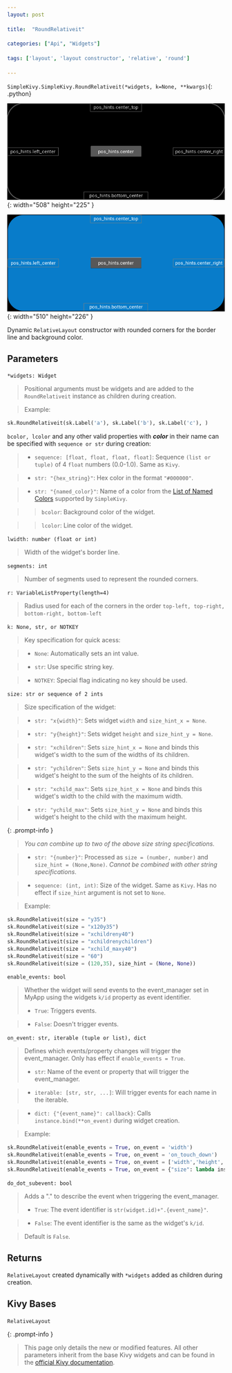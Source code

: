 ```yaml
---
layout: post

title:  "RoundRelativeit"

categories: ["Api", "Widgets"]

tags: ['layout', 'layout constructor', 'relative', 'round']

---
```

`SimpleKivy.SimpleKivy.RoundRelativeit(*widgets, k=None, **kwargs)`{: .python}


![RoundRelativeit.png](assets/img/docs/RoundRelativeit.png){: width="508" height="225" }

![RoundRelativeit.2.png](assets/img/docs/RoundRelativeit.2.png){: width="510" height="226" }


Dynamic `RelativeLayout` constructor with rounded corners for the border line and background color.

## Parameters


`*widgets: Widget`

> Positional arguments must be widgets and are added to the `RoundRelativeit` instance as children during creation.

> Example:

```py
sk.RoundRelativeit(sk.Label('a'), sk.Label('b'), sk.Label('c'), )
```



`bcolor, lcolor` and any other valid properties with ***color*** in their name can be specified with `sequence or str` during creation:

> - `sequence: [float, float, float, float]`: Sequence `(list or tuple)` of 4 `float` numbers (0.0-1.0). Same as `Kivy`.

> - `str: "{hex_string}"`: Hex color in the format `"#000000"`.

> - `str: "{named_color}"`: Name of a color from the [List of Named Colors](/posts/named_colors) supported by `SimpleKivy`.


>> `bcolor`: Background color of the widget.


>> `lcolor`: Line color of the widget.


`lwidth: number (float or int)`

> Width of the widget's border line.



`segments: int`

> Number of segments used to represent the rounded corners.

`r: VariableListProperty(length=4)`

> Radius used for each of the corners in the order `top-left, top-right, bottom-right, bottom-left`



`k: None, str, or NOTKEY`

> Key specification for quick acess:

> - `None`: Automatically sets an int value.

> - `str`: Use specific string key.

> - `NOTKEY`: Special flag indicating no key should be used.


`size: str or sequence of 2 ints`

> Size specification of the widget:


> - `str: "x{width}"`: Sets widget `width` and `size_hint_x = None`.

> - `str: "y{height}"`: Sets widget `height` and `size_hint_y = None`.

> - `str: "xchildren"`: Sets `size_hint_x = None` and binds this widget's width to the sum of the widths of its children.

> - `str: "ychildren"`: Sets `size_hint_y = None` and binds this widget's height to the sum of the heights of its children.

> - `str: "xchild_max"`: Sets `size_hint_x = None` and binds this widget's width to the child with the maximum width.

> - `str: "ychild_max"`: Sets `size_hint_y = None` and binds this widget's height to the child with the maximum height.


{: .prompt-info }

> *You can combine up to two of the above size string specifications.*

> - `str: "{number}"`: Processed as `size = (number, number)` and `size_hint = (None,None)`. *Cannot be combined with other string specifications*.


> - `sequence: (int, int)`: Size of the widget. Same as `Kivy`. Has no effect if `size_hint` argument is not set to `None`.


> Example:

```py
sk.RoundRelativeit(size = "y35")
sk.RoundRelativeit(size = "x120y35")
sk.RoundRelativeit(size = "xchildreny40")
sk.RoundRelativeit(size = "xchildrenychildren")
sk.RoundRelativeit(size = "xchild_maxy40")
sk.RoundRelativeit(size = "60")
sk.RoundRelativeit(size = (120,35), size_hint = (None, None))
```

`enable_events: bool`

> Whether the widget will send events to the event_manager set in MyApp using the widgets `k/id` property as event identifier.
> - `True`: Triggers events.

> - `False`: Doesn't trigger events.


`on_event: str, iterable (tuple or list), dict`

> Defines which events/property changes will trigger the event_manager. Only has effect if `enable_events = True`.
> - `str`: Name of the event or property that will trigger the event_manager.

> - `iterable: [str, str, ...]`: Will trigger events for each name in the iterable.

> - `dict: {"{event_name}": callback}`: Calls `instance.bind(**on_event)` during widget creation.


> Example:

```py
sk.RoundRelativeit(enable_events = True, on_event = 'width')
sk.RoundRelativeit(enable_events = True, on_event = 'on_touch_down')
sk.RoundRelativeit(enable_events = True, on_event = ['width','height','pos'])
sk.RoundRelativeit(enable_events = True, on_event = {"size": lambda ins,v: print("size =",v)})

```

`do_dot_subevent: bool`

> Adds a "." to describe the event when triggering the event_manager.
> - `True`: The event identifier is `str(widget.id)+".{event_name}"`.

> - `False`: The event identifier is the same as the widget's `k/id`.

> Default is `False`.


## Returns

`RelativeLayout` created dynamically with `*widgets` added as children during creation.

## Kivy Bases

`RelativeLayout`


{: .prompt-info }

> This page only details the new or modified features. All other parameters inherit from the base Kivy widgets and can be found in the [official Kivy documentation](https://kivy.org/doc/stable).

